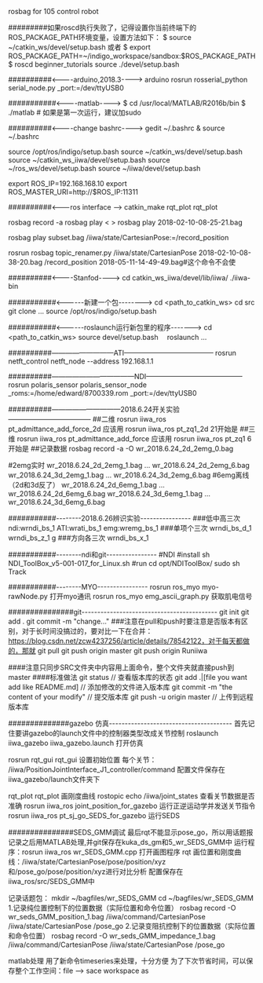 rosbag for 105 control robot

#########如果roscd执行失败了，记得设置你当前终端下的ROS_PACKAGE_PATH环境变量，设置方法如下：
$ source ~/catkin_ws/devel/setup.bash 或者
$ export ROS_PACKAGE_PATH=~/indigo_workspace/sandbox:$ROS_PACKAGE_PATH
$ roscd beginner_tutorials
source ./devel/setup.bash

##########<----arduino,2018.3---->
arduino
rosrun rosserial_python serial_node.py _port:=/dev/ttyUSB0

###########<----matlab---->
$ cd /usr/local/MATLAB/R2016b/bin
$ ./matlab # 如果是第一次运行，建议加sudo

##########<----change bashrc---->
gedit ~/.bashrc &
source ~/.bashrc

source /opt/ros/indigo/setup.bash
source ~/catkin_ws/devel/setup.bash
source ~/catkin_ws_iiwa/devel/setup.bash
source ~/ros_ws/devel/setup.bash
source ~/iiwa/devel/setup.bash

export ROS_IP=192.168.168.10
export ROS_MASTER_URI=http://$ROS_IP:11311

##########<---ros interface -->
catkin_make
rqt_plot rqt_plot

rosbag record -a
rosbag play <  >    rosbag play 2018-02-10-08-25-21.bag

rosbag play subset.bag /iiwa/state/CartesianPose:=/record_position

rosrun rosbag topic_renamer.py /iiwa/state/CartesianPose 2018-02-10-08-38-20.bag /record_position 2018-05-11-14-49-49.bag#这个命令不会使

##########<----Stanfod---->
cd catkin_ws_iiwa/devel/lib/iiwa/
./iiwa-bin


###########<------新建一个包-------->
cd <path_to_catkin_ws>
cd src
git clone ...
source /opt/ros/indigo/setup.bash

###########<------roslaunch运行新包里的程序------->
 cd <path_to_catkin_ws>
 source devel/setup.bash
　roslaunch ...

##########—————————ATI—————————————
 rosrun netft_control netft_node --address 192.168.1.1

##########————————————NDI——————————————
rosrun polaris_sensor polaris_sensor_node _roms:=/home/edward/8700339.rom _port:=/dev/ttyUSB0

##########——————————2018.6.24开关实验————————————
##二维
rosrun iiwa_ros pt_admittance_add_force_2d 
应该用
 rosrun iiwa_ros pt_zq1_2d
21开始是
##三维
rosrun iiwa_ros pt_admittance_add_force
应该用
 rosrun iiwa_ros pt_zq1
6开始是
##记录数据
 rosbag record -a -O wr_2018.6.24_2d_2emg_0.bag


#2emg实时
wr_2018.6.24_2d_2emg_1.bag
...
wr_2018.6.24_2d_2emg_6.bag
wr_2018.6.24_3d_2emg_1.bag
...
wr_2018.6.24_3d_2emg_6.bag
#6emg离线（2d和3d反了）
wr_2018.6.24_2d_6emg_1.bag
...
wr_2018.6.24_2d_6emg_6.bag
wr_2018.6.24_3d_6emg_1.bag
...
wr_2018.6.24_3d_6emg_6.bag

###########--------2018.6.26辨识实验----------------
###低中高三次
ndi:wrndi_bs_1  ATI:wrati_bs_1   emg:wremg_bs_1
###单项个三次
wrndi_bs_d_1
wrndi_bs_z_1
g
###方向各三次
wrndi_bs_x_1

###########--------ndi和git----------------
#NDI
#install
sh NDI_ToolBox_v5-001-017_for_Linux.sh
#run
cd opt/NDIToolBox/
sudo sh Track

###########--------MYO----------------
 rosrun ros_myo myo-rawNode.py    打开myo通讯
 rosrun ros_myo emg_ascii_graph.py   获取肌电信号


###############git-------------------------------------------
git init
git add .
git commit -m "change..."
###注意在pull和push时要注意是否版本有区别，对于长时间没搞过的，要对比一下在合并：https://blog.csdn.net/zcw4237256/article/details/78542122，对于每天都做的，那就
git pull
git push origin master
git push origin Runiiwa

####注意只同步SRC文件夹中内容用上面命令，整个文件夹就直接push到master
####标准做法
git status // 查看版本库的状态
git add .|[file you want add like README.md] // 添加修改的文件进入版本库
git commit -m "the content of your modify" // 提交版本库
git push -u origin master // 上传到远程版本库




##############gazebo 仿真---------------------------------------
首先记住要讲gazebo的launch文件中的控制器类型改成关节控制
 roslaunch iiwa_gazebo iiwa_gazebo.launch 打开仿真

  rosrun rqt_gui rqt_gui  设置初始位置 每个关节：
/iiwa/PositionJointInterface_J1_controller/command
配置文件保存在iiwa_gazebo/launch文件夹下

  rqt_plot rqt_plot   画刚度曲线
rostopic echo /iiwa/joint_states 查看关节数据是否准确
rosrun iiwa_ros joint_position_for_gazebo 运行正逆运动学并发送关节指令
rosrun iiwa_ros pt_sj_go_SEDS_for_gazebo 运行SEDS

###############SEDS_GMM调试    最后rqt不能显示pose_go，所以用话题报记录之后用MATLAB处理,并git保存在kuka_ds_gm和5_wr_SEDS_GMM中
运行程序：rosrun iiwa_ros wr_SEDS_GMM.cpp
打开画图程序 rqt
画位置和刚度曲线：/iiwa/state/CartesianPose/pose/position/xyz和/pose_go/pose/position/xyz进行对比分析
配置保存在iiwa_ros/src/SEDS_GMM中

记录话题包：
mkdir ~/bagfiles/wr_SEDS_GMM
cd ~/bagfiles/wr_SEDS_GMM
1.记录纯位置控制下的位置数据（实际位置和命令位置）
rosbag record -O wr_seds_GMM_position_1.bag /iiwa/command/CartesianPose /iiwa/state/CartesianPose /pose_go
2.记录变阻抗控制下的位置数据（实际位置和命令位置）
rosbag record -O wr_seds_GMM_impedance_1.bag /iiwa/command/CartesianPose /iiwa/state/CartesianPose /pose_go

matlab处理
用了新命令timeseries来处理，十分方便
为了下次节省时间，可以保存整个工作空间：file --> sace workspace as

